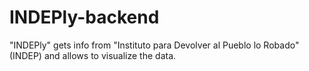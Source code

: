 # INDEPly-backend
"INDEPly" gets info from "Instituto para Devolver al Pueblo lo Robado" (INDEP) and allows to visualize the data.
